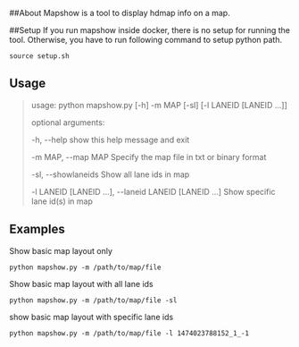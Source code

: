 ##About
Mapshow is a tool to display hdmap info on a map.

##Setup
If you run mapshow inside docker, there is no setup for running the tool. Otherwise, you have to run following command to setup python path. 

```shell
source setup.sh
```

## Usage

> usage: python mapshow.py \[-h] -m MAP \[-sl] [-l LANEID [LANEID ...]]
>
> optional arguments:
>
>  -h, --help            show this help message and exit
>
>  -m MAP, --map MAP     Specify the map file in txt or binary format
>
>  -sl, --showlaneids    Show all lane ids in map
>
>  -l LANEID \[LANEID ...], --laneid LANEID \[LANEID ...]  Show specific lane id(s) in map

## Examples

Show basic map layout only

```
python mapshow.py -m /path/to/map/file
```



Show basic map layout with all lane ids

```
python mapshow.py -m /path/to/map/file -sl
```

show basic map layout with specific lane ids

```
python mapshow.py -m /path/to/map/file -l 1474023788152_1_-1
```